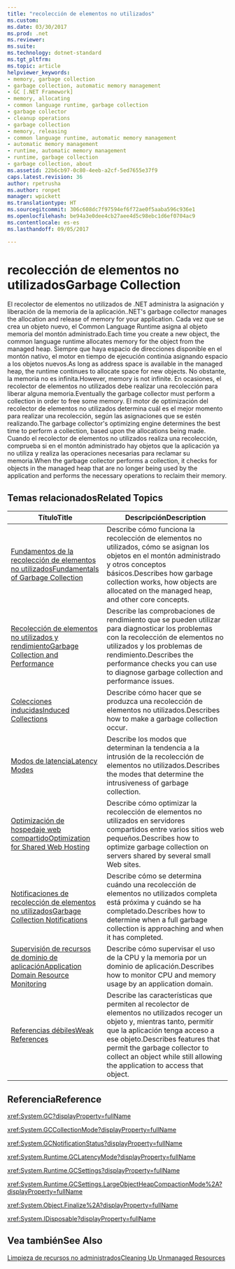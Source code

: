 ```yaml
---
title: "recolección de elementos no utilizados"
ms.custom: 
ms.date: 03/30/2017
ms.prod: .net
ms.reviewer: 
ms.suite: 
ms.technology: dotnet-standard
ms.tgt_pltfrm: 
ms.topic: article
helpviewer_keywords:
- memory, garbage collection
- garbage collection, automatic memory management
- GC [.NET Framework]
- memory, allocating
- common language runtime, garbage collection
- garbage collector
- cleanup operations
- garbage collection
- memory, releasing
- common language runtime, automatic memory management
- automatic memory management
- runtime, automatic memory management
- runtime, garbage collection
- garbage collection, about
ms.assetid: 22b6cb97-0c80-4eeb-a2cf-5ed7655e37f9
caps.latest.revision: 36
author: rpetrusha
ms.author: ronpet
manager: wpickett
ms.translationtype: HT
ms.sourcegitcommit: 306c608dc7f97594ef6f72ae0f5aaba596c936e1
ms.openlocfilehash: be94a3e0dee4cb27aee4d5c98ebc1d6ef0704ac9
ms.contentlocale: es-es
ms.lasthandoff: 09/05/2017

---
```

# <a name="garbage-collection"></a><span data-ttu-id="0ada4-102">recolección de elementos no utilizados</span><span class="sxs-lookup"><span data-stu-id="0ada4-102">Garbage Collection</span></span>
<span data-ttu-id="0ada4-103">El recolector de elementos no utilizados de .NET administra la asignación y liberación de la memoria de la aplicación.</span><span class="sxs-lookup"><span data-stu-id="0ada4-103">.NET's garbage collector manages the allocation and release of memory for your application.</span></span> <span data-ttu-id="0ada4-104">Cada vez que se crea un objeto nuevo, el Common Language Runtime asigna al objeto memoria del montón administrado.</span><span class="sxs-lookup"><span data-stu-id="0ada4-104">Each time you create a new object, the common language runtime allocates memory for the object from the managed heap.</span></span> <span data-ttu-id="0ada4-105">Siempre que haya espacio de direcciones disponible en el montón nativo, el motor en tiempo de ejecución continúa asignando espacio a los objetos nuevos.</span><span class="sxs-lookup"><span data-stu-id="0ada4-105">As long as address space is available in the managed heap, the runtime continues to allocate space for new objects.</span></span> <span data-ttu-id="0ada4-106">No obstante, la memoria no es infinita.</span><span class="sxs-lookup"><span data-stu-id="0ada4-106">However, memory is not infinite.</span></span> <span data-ttu-id="0ada4-107">En ocasiones, el recolector de elementos no utilizados debe realizar una recolección para liberar alguna memoria.</span><span class="sxs-lookup"><span data-stu-id="0ada4-107">Eventually the garbage collector must perform a collection in order to free some memory.</span></span> <span data-ttu-id="0ada4-108">El motor de optimización del recolector de elementos no utilizados determina cuál es el mejor momento para realizar una recolección, según las asignaciones que se estén realizando.</span><span class="sxs-lookup"><span data-stu-id="0ada4-108">The garbage collector's optimizing engine determines the best time to perform a collection, based upon the allocations being made.</span></span> <span data-ttu-id="0ada4-109">Cuando el recolector de elementos no utilizados realiza una recolección, comprueba si en el montón administrado hay objetos que la aplicación ya no utiliza y realiza las operaciones necesarias para reclamar su memoria.</span><span class="sxs-lookup"><span data-stu-id="0ada4-109">When the garbage collector performs a collection, it checks for objects in the managed heap that are no longer being used by the application and performs the necessary operations to reclaim their memory.</span></span>  
  
<a name="related_topics"></a>   
## <a name="related-topics"></a><span data-ttu-id="0ada4-110">Temas relacionados</span><span class="sxs-lookup"><span data-stu-id="0ada4-110">Related Topics</span></span>  
  
|<span data-ttu-id="0ada4-111">Título</span><span class="sxs-lookup"><span data-stu-id="0ada4-111">Title</span></span>|<span data-ttu-id="0ada4-112">Descripción</span><span class="sxs-lookup"><span data-stu-id="0ada4-112">Description</span></span>|  
|-----------|-----------------|  
|[<span data-ttu-id="0ada4-113">Fundamentos de la recolección de elementos no utilizados</span><span class="sxs-lookup"><span data-stu-id="0ada4-113">Fundamentals of Garbage Collection</span></span>](../../../docs/standard/garbage-collection/fundamentals.md)|<span data-ttu-id="0ada4-114">Describe cómo funciona la recolección de elementos no utilizados, cómo se asignan los objetos en el montón administrado y otros conceptos básicos.</span><span class="sxs-lookup"><span data-stu-id="0ada4-114">Describes how garbage collection works, how objects are allocated on the managed heap, and other core concepts.</span></span>|  
|[<span data-ttu-id="0ada4-115">Recolección de elementos no utilizados y rendimiento</span><span class="sxs-lookup"><span data-stu-id="0ada4-115">Garbage Collection and Performance</span></span>](../../../docs/standard/garbage-collection/performance.md)|<span data-ttu-id="0ada4-116">Describe las comprobaciones de rendimiento que se pueden utilizar para diagnosticar los problemas con la recolección de elementos no utilizados y los problemas de rendimiento.</span><span class="sxs-lookup"><span data-stu-id="0ada4-116">Describes the performance checks you can use to diagnose garbage collection and performance issues.</span></span>|  
|[<span data-ttu-id="0ada4-117">Colecciones inducidas</span><span class="sxs-lookup"><span data-stu-id="0ada4-117">Induced Collections</span></span>](../../../docs/standard/garbage-collection/induced.md)|<span data-ttu-id="0ada4-118">Describe cómo hacer que se produzca una recolección de elementos no utilizados.</span><span class="sxs-lookup"><span data-stu-id="0ada4-118">Describes how to make a garbage collection occur.</span></span>|  
|[<span data-ttu-id="0ada4-119">Modos de latencia</span><span class="sxs-lookup"><span data-stu-id="0ada4-119">Latency Modes</span></span>](../../../docs/standard/garbage-collection/latency.md)|<span data-ttu-id="0ada4-120">Describe los modos que determinan la tendencia a la intrusión de la recolección de elementos no utilizados.</span><span class="sxs-lookup"><span data-stu-id="0ada4-120">Describes the modes that determine the intrusiveness of garbage collection.</span></span>|  
|[<span data-ttu-id="0ada4-121">Optimización de hospedaje web compartido</span><span class="sxs-lookup"><span data-stu-id="0ada4-121">Optimization for Shared Web Hosting</span></span>](../../../docs/standard/garbage-collection/optimization-for-shared-web-hosting.md)|<span data-ttu-id="0ada4-122">Describe cómo optimizar la recolección de elementos no utilizados en servidores compartidos entre varios sitios web pequeños.</span><span class="sxs-lookup"><span data-stu-id="0ada4-122">Describes how to optimize garbage collection on servers shared by several small Web sites.</span></span>|  
|[<span data-ttu-id="0ada4-123">Notificaciones de recolección de elementos no utilizados</span><span class="sxs-lookup"><span data-stu-id="0ada4-123">Garbage Collection Notifications</span></span>](../../../docs/standard/garbage-collection/notifications.md)|<span data-ttu-id="0ada4-124">Describe cómo se determina cuándo una recolección de elementos no utilizados completa está próxima y cuándo se ha completado.</span><span class="sxs-lookup"><span data-stu-id="0ada4-124">Describes how to determine when a full garbage collection is approaching and when it has completed.</span></span>|  
|[<span data-ttu-id="0ada4-125">Supervisión de recursos de dominio de aplicación</span><span class="sxs-lookup"><span data-stu-id="0ada4-125">Application Domain Resource Monitoring</span></span>](../../../docs/standard/garbage-collection/app-domain-resource-monitoring.md)|<span data-ttu-id="0ada4-126">Describe cómo supervisar el uso de la CPU y la memoria por un dominio de aplicación.</span><span class="sxs-lookup"><span data-stu-id="0ada4-126">Describes how to monitor CPU and memory usage by an application domain.</span></span>|  
|[<span data-ttu-id="0ada4-127">Referencias débiles</span><span class="sxs-lookup"><span data-stu-id="0ada4-127">Weak References</span></span>](../../../docs/standard/garbage-collection/weak-references.md)|<span data-ttu-id="0ada4-128">Describe las características que permiten al recolector de elementos no utilizados recoger un objeto y, mientras tanto, permitir que la aplicación tenga acceso a ese objeto.</span><span class="sxs-lookup"><span data-stu-id="0ada4-128">Describes features that permit the garbage collector to collect an object while still allowing the application to access that object.</span></span>|  
  
## <a name="reference"></a><span data-ttu-id="0ada4-129">Referencia</span><span class="sxs-lookup"><span data-stu-id="0ada4-129">Reference</span></span>  
 <xref:System.GC?displayProperty=fullName>  
  
 <xref:System.GCCollectionMode?displayProperty=fullName>  
  
 <xref:System.GCNotificationStatus?displayProperty=fullName>  
  
 <xref:System.Runtime.GCLatencyMode?displayProperty=fullName>  
  
 <xref:System.Runtime.GCSettings?displayProperty=fullName>  
  
 <xref:System.Runtime.GCSettings.LargeObjectHeapCompactionMode%2A?displayProperty=fullName>  
  
 <xref:System.Object.Finalize%2A?displayProperty=fullName>  
  
 <xref:System.IDisposable?displayProperty=fullName>  
  
## <a name="see-also"></a><span data-ttu-id="0ada4-130">Vea también</span><span class="sxs-lookup"><span data-stu-id="0ada4-130">See Also</span></span>  
 [<span data-ttu-id="0ada4-131">Limpieza de recursos no administrados</span><span class="sxs-lookup"><span data-stu-id="0ada4-131">Cleaning Up Unmanaged Resources</span></span>](../../../docs/standard/garbage-collection/unmanaged.md)

